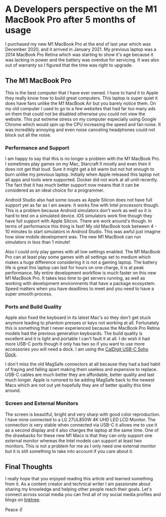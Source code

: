# A Developers perspective on the M1 MacBook Pro after 5 months of usage

I purchased my new M1 MacBook Pro at the end of last year which was December 2020, and it arrived in January 2021. My previous laptop was a 2014 MacBook Pro Retina which was starting to show it's age because it was lacking in power and the battery was overdue for servicing. It was also out of warranty so I figured that the time was right to upgrade.

## The M1 MacBook Pro

This is the best computer that I have ever owned. I have to hand it to Apple they really know how to build great computers. This laptop is super quiet it does have fans unlike the M1 MacBook Air but you barely notice them. On my old computer I used to go to a few websites that had far too many ads on them that could not be disabled otherwise you could not view the website. This put extreme stress on my computer especially using Google Chrome which would spin up the CPU increasing the speed and fan noise. It was incredibly annoying and even noise canceling headphones could not block out all the noise.

### Performance and Support

I am happy to say that this is no longer a problem with the M1 MacBook Pro. I sometimes play games on my Mac, Starcraft II mostly and even then it does not get that loud. Sure it might get a bit warm but not hot enough to burn unlike my previous laptop. Initially when Apple released this laptop not all apps and tools were supported. Docker did not work at all until recently. The fact that it has much better support now means that it can be considered as an ideal choice for a programmer.

Android Studio also had some issues as Apple Silicon does not have full support yet as far as I am aware. It works fine with Intel processors though. This is a problem because Android simulators don't work as well so it is hard to test on a simulated device. iOS simulators work fine though they have full support with Apple Silicon. There are work around's though. In terms of performance this thing is fast! My old MacBook took between 4 - 10 minutes to start simulators in Android Studio. This was awful just imagine how slow mobile development was. The new M1 MacBook can run simulators in less than 1 minute!

Also I could only play games with all low settings enabled. The M1 MacBook Pro can at least play some games with all settings set to medium which makes a huge difference considering it is not a gaming laptop. The battery life is great this laptop can last for hours on one charge, it is at peak performance. My entire development workflow is much faster on this new M1 MacBook Pro. It takes less time to get servers running, as well as working with development environments that have a package ecosystem. Speed matters when you have deadlines to meet and you need to have a super smooth process.

### Ports and Build Quality

Apple also fixed the keyboard in its latest Mac's so they don't get stuck anymore leading to phantom presses or keys not working at all. Fortunately this is something that I never experienced because the MacBook Pro Retina models had the previous generation keyboards. The build quality is excellent and it is light and portable I can't fault it at all. I do wish it had more USB-C ports though it only has two so if you want to use more accessories you will need a dock. I am using the [CalDigit USB-C Soho Dock](https://www.caldigit.com/usb-c-soho-dock/).

I don't miss the old MagSafe connectors at all because they had a bad habit of fraying and falling apart making them useless and expensive to replace. USB-C cables are much better they are affordable, better quality and last much longer. Apple is rumored to be adding MagSafe back to the newest Macs which are not out yet hopefully they are of better quality this time around.

### Screen and External Monitors

The screen is beautiful, bright and very sharp with good color reproduction. I have mine connected to a LG 27UL850W 4K UHD LED LCD Monitor. The connection is very stable when connected via USB-C it allows me to use it as a second display and it also charges the laptop at the same time. One of the drawbacks for these new M1 Macs is that they can only support one external monitor whereas the Intel models can support at least two monitors. This is not a problem for me as I only need one external monitor but it is still something to take into account if you care about it.

## Final Thoughts

I really hope that you enjoyed reading this article and learned something from it. As a content creator and technical writer I am passionate about sharing my knowledge and helping other people reach their goals. Let's connect across social media you can find all of my social media profiles and blogs on [linktree](https://linktr.ee/andrewbaisden).

Peace ✌️
